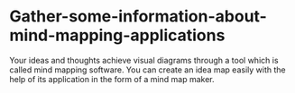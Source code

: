 # Gather-some-information-about-mind-mapping-applications
Your ideas and thoughts achieve visual diagrams through a tool which is called mind mapping software. You can create an idea map easily with the help of its application in the form of a mind map maker.
